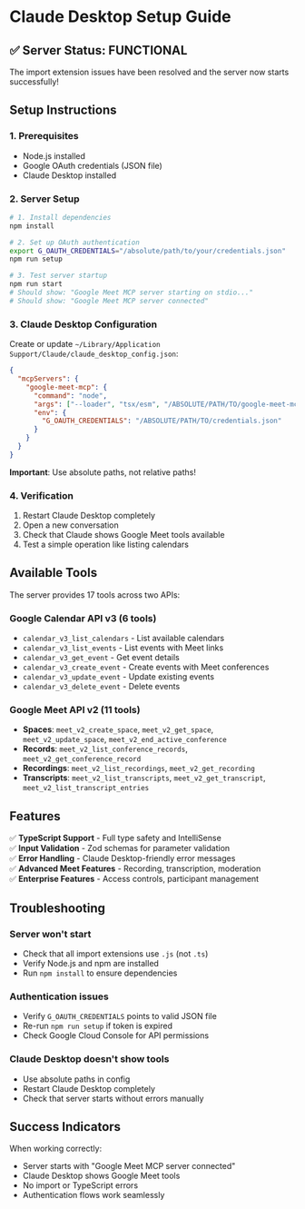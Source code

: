 # Claude Desktop Setup Guide

## ✅ Server Status: FUNCTIONAL

The import extension issues have been resolved and the server now starts successfully!

## Setup Instructions

### 1. Prerequisites

- Node.js installed
- Google OAuth credentials (JSON file)
- Claude Desktop installed

### 2. Server Setup

```bash
# 1. Install dependencies
npm install

# 2. Set up OAuth authentication
export G_OAUTH_CREDENTIALS="/absolute/path/to/your/credentials.json"
npm run setup

# 3. Test server startup
npm run start
# Should show: "Google Meet MCP server starting on stdio..."
# Should show: "Google Meet MCP server connected"
```

### 3. Claude Desktop Configuration

Create or update `~/Library/Application Support/Claude/claude_desktop_config.json`:

```json
{
  "mcpServers": {
    "google-meet-mcp": {
      "command": "node",
      "args": ["--loader", "tsx/esm", "/ABSOLUTE/PATH/TO/google-meet-mcp-server/src/index.ts"],
      "env": {
        "G_OAUTH_CREDENTIALS": "/ABSOLUTE/PATH/TO/credentials.json"
      }
    }
  }
}
```

**Important**: Use absolute paths, not relative paths!

### 4. Verification

1. Restart Claude Desktop completely
2. Open a new conversation
3. Check that Claude shows Google Meet tools available
4. Test a simple operation like listing calendars

## Available Tools

The server provides 17 tools across two APIs:

### Google Calendar API v3 (6 tools)
- `calendar_v3_list_calendars` - List available calendars
- `calendar_v3_list_events` - List events with Meet links
- `calendar_v3_get_event` - Get event details
- `calendar_v3_create_event` - Create events with Meet conferences
- `calendar_v3_update_event` - Update existing events
- `calendar_v3_delete_event` - Delete events

### Google Meet API v2 (11 tools)
- **Spaces**: `meet_v2_create_space`, `meet_v2_get_space`, `meet_v2_update_space`, `meet_v2_end_active_conference`
- **Records**: `meet_v2_list_conference_records`, `meet_v2_get_conference_record`
- **Recordings**: `meet_v2_list_recordings`, `meet_v2_get_recording`
- **Transcripts**: `meet_v2_list_transcripts`, `meet_v2_get_transcript`, `meet_v2_list_transcript_entries`

## Features

✅ **TypeScript Support** - Full type safety and IntelliSense  
✅ **Input Validation** - Zod schemas for parameter validation  
✅ **Error Handling** - Claude Desktop-friendly error messages  
✅ **Advanced Meet Features** - Recording, transcription, moderation  
✅ **Enterprise Features** - Access controls, participant management

## Troubleshooting

### Server won't start
- Check that all import extensions use `.js` (not `.ts`)
- Verify Node.js and npm are installed
- Run `npm install` to ensure dependencies

### Authentication issues
- Verify `G_OAUTH_CREDENTIALS` points to valid JSON file
- Re-run `npm run setup` if token is expired
- Check Google Cloud Console for API permissions

### Claude Desktop doesn't show tools
- Use absolute paths in config
- Restart Claude Desktop completely
- Check that server starts without errors manually

## Success Indicators

When working correctly:
- Server starts with "Google Meet MCP server connected"
- Claude Desktop shows Google Meet tools
- No import or TypeScript errors
- Authentication flows work seamlessly